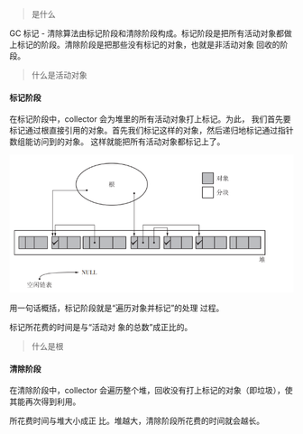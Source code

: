 > 是什么

GC 标记 - 清除算法由标记阶段和清除阶段构成。标记阶段是把所有活动对象都做上标记的阶段。清除阶段是把那些没有标记的对象，也就是非活动对象 回收的阶段。

> 什么是活动对象





#### 标记阶段

在标记阶段中，collector 会为堆里的所有活动对象打上标记。为此， 我们首先要标记通过根直接引用的对象。首先我们标记这样的对象，然后递归地标记通过指针数组能访问到的对象。 这样就能把所有活动对象都标记上了。

<img src="../../../_assets/image/image-20200313175100254.png" alt="image-20200313175100254" style="zoom: 80%;" />

用一句话概括，标记阶段就是“遍历对象并标记”的处理 过程。

标记所花费的时间是与“活动对 象的总数”成正比的。

> 什么是根



#### 清除阶段

在清除阶段中，collector 会遍历整个堆，回收没有打上标记的对象（即垃圾），使其能再次得到利用。

所花费时间与堆大小成正 比。堆越大，清除阶段所花费的时间就会越长。

